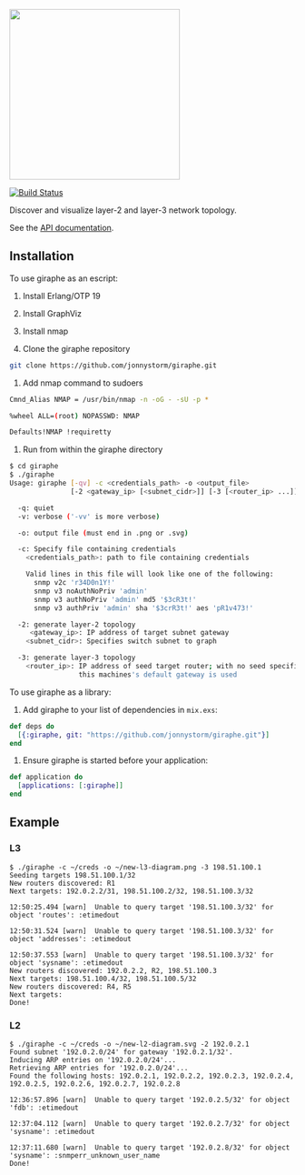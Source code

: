 <a href="https://github.com/jonnystorm/giraphe"><img src="https://raw.githubusercontent.com/jonnystorm/giraphe/master/giraphe-title.png" height="300px" /></a>

[![Build Status](https://travis-ci.org/jonnystorm/giraphe.svg?branch=master)](https://travis-ci.org/jonnystorm/giraphe)

Discover and visualize layer-2 and layer-3 network topology.

See the [API documentation](https://jonnystorm.github.io/giraphe).

## Installation

To use giraphe as an escript:

  1. Install Erlang/OTP 19

  1. Install GraphViz

  1. Install nmap

  1. Clone the giraphe repository

  ```sh
  git clone https://github.com/jonnystorm/giraphe.git
  ```

  1. Add nmap command to sudoers

  ```sh
  Cmnd_Alias NMAP = /usr/bin/nmap -n -oG - -sU -p *

  %wheel ALL=(root) NOPASSWD: NMAP

  Defaults!NMAP !requiretty
  ```

  1. Run from within the giraphe directory

  ```sh
  $ cd giraphe
  $ ./giraphe
  Usage: giraphe [-qv] -c <credentials_path> -o <output_file>
                 [-2 <gateway_ip> [<subnet_cidr>]] [-3 [<router_ip> ...]]

    -q: quiet
    -v: verbose ('-vv' is more verbose)

    -o: output file (must end in .png or .svg)

    -c: Specify file containing credentials
      <credentials_path>: path to file containing credentials

      Valid lines in this file will look like one of the following:
        snmp v2c 'r34D0n1Y!'
        snmp v3 noAuthNoPriv 'admin'
        snmp v3 authNoPriv 'admin' md5 '$3cR3t!'
        snmp v3 authPriv 'admin' sha '$3crR3t!' aes 'pR1v473!'

    -2: generate layer-2 topology
       <gateway_ip>: IP address of target subnet gateway
      <subnet_cidr>: Specifies switch subnet to graph

    -3: generate layer-3 topology
      <router_ip>: IP address of seed target router; with no seed specified,
                   this machines's default gateway is used

  ```

To use giraphe as a library:

  1. Add giraphe to your list of dependencies in `mix.exs`:

  ```elixir
  def deps do
    [{:giraphe, git: "https://github.com/jonnystorm/giraphe.git"}]
  end
  ```

  1. Ensure giraphe is started before your application:

  ```elixir
  def application do
    [applications: [:giraphe]]
  end
  ```

## Example

### L3

    $ ./giraphe -c ~/creds -o ~/new-l3-diagram.png -3 198.51.100.1
    Seeding targets 198.51.100.1/32
    New routers discovered: R1
    Next targets: 192.0.2.2/31, 198.51.100.2/32, 198.51.100.3/32

    12:50:25.494 [warn]  Unable to query target '198.51.100.3/32' for object 'routes': :etimedout
    
    12:50:31.524 [warn]  Unable to query target '198.51.100.3/32' for object 'addresses': :etimedout
    
    12:50:37.553 [warn]  Unable to query target '198.51.100.3/32' for object 'sysname': :etimedout
    New routers discovered: 192.0.2.2, R2, 198.51.100.3
    Next targets: 198.51.100.4/32, 198.51.100.5/32
    New routers discovered: R4, R5
    Next targets: 
    Done!

### L2

    $ ./giraphe -c ~/creds -o ~/new-l2-diagram.svg -2 192.0.2.1
    Found subnet '192.0.2.0/24' for gateway '192.0.2.1/32'.
    Inducing ARP entries on '192.0.2.0/24'...
    Retrieving ARP entries for '192.0.2.0/24'...
    Found the following hosts: 192.0.2.1, 192.0.2.2, 192.0.2.3, 192.0.2.4, 192.0.2.5, 192.0.2.6, 192.0.2.7, 192.0.2.8

    12:36:57.896 [warn]  Unable to query target '192.0.2.5/32' for object 'fdb': :etimedout
    
    12:37:04.112 [warn]  Unable to query target '192.0.2.7/32' for object 'sysname': :etimedout
    
    12:37:11.680 [warn]  Unable to query target '192.0.2.8/32' for object 'sysname': :snmperr_unknown_user_name
    Done!

